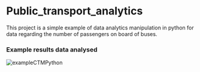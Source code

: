 # Public_transport_analytics
This project is a simple example of data analytics manipulation in python for data regarding the number of passengers on board of buses.

### Example results data analysed


![exampleCTMPython](https://user-images.githubusercontent.com/101090050/180199732-f4b42b38-7060-41e9-a833-7543b9b12e2a.PNG)
